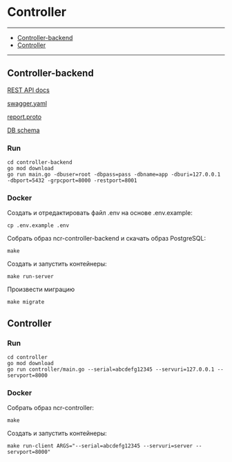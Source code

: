 # Controller

---
* [Controller-backend](#controller-backend)
* [Controller](#controller)

---

## Controller-backend

[REST API docs](https://app.swaggerhub.com/apis/avssvd/ncr-test-golang-openapi-2.0/1.0.0)

[swagger.yaml](api/rest/swagger.yaml)

[report.proto](api/grpc/report/report.proto)

[DB schema](db/sqlc/migration/000001_init_schema.up.sql)

### Run 

```shell
cd controller-backend
go mod download
go run main.go -dbuser=root -dbpass=pass -dbname=app -dburi=127.0.0.1 -dbport=5432 -grpcport=8000 -restport=8001
```

### Docker

Создать и отредактировать файл .env на основе .env.example:

```shell
cp .env.example .env
```

Собрать образ ncr-controller-backend и скачать образ PostgreSQL:

```shell
make
```

Создать и запустить контейнеры:

```shell
make run-server
```

Произвести миграцию
```shell
make migrate
```

## Controller

### Run

```shell
cd controller
go mod download
go run controller/main.go --serial=abcdefg12345 --servuri=127.0.0.1 --servport=8000
```

### Docker
Собрать образ ncr-controller:

```shell
make
```

Создать и запустить контейнеры:

```shell
make run-client ARGS="--serial=abcdefg12345 --servuri=server --servport=8000"
```